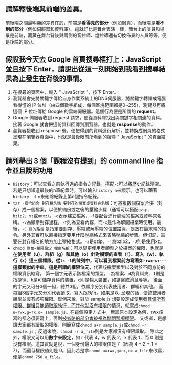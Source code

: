 ## 請解釋後端與前端的差異。

前後端之間最明顯的差異在於，前端是**看得見的部分**（例如網頁），而後端是**看不到的部分**（例如伺服器和資料庫）。這就好比是舞台表演一樣，舞台上的演員和場景是前端，而藏在舞台背後與兩側的音控師、燈控師還有切換佈景的人員等等，便是後端的部分。

## 假設我今天去 Google 首頁搜尋框打上：JavaScript 並且按下 Enter，請說出從這一刻開始到我看到搜尋結果為止發生在背後的事情。

1. 在搜尋的頁面中，輸入 " JavaScript "，按下 Enter。
2. 瀏覽器會先將關鍵字傳給自身作業系統上的DNS伺服器，將關鍵字轉譯成電腦看得懂的 IP 位址（由四個數字組成，每個區塊範圍都是0~255），瀏覽器再將這個 IP 位址傳給 Google 的雲端伺服器。這個行為便是所謂的 **request**。
3. Google 伺服器收到 request 請求，便從資料庫找出與關鍵字相關連的資料。接著 Google 就會把這份資料回傳到瀏覽器，也就是 **response**的動作。
4. 瀏覽器接收到 response 後，便把得到的資料進行解析，並轉換成網頁的格式呈現在瀏覽器頁面中，也就是最後眼前所看到的搜尋 " JavaScript " 的頁面結果。

## 請列舉出 3 個「課程沒有提到」的 command line 指令並且說明功用

- `history`：可以查看之前執行過的指令之紀錄。搭配`-c`可以將歷史紀錄清空。若是只想知道最後的n筆紀錄時，可以輸入`history n`來顯示。也可以藉著 `history -d n`來刪除紀錄上第n個指令紀錄。
- `tar -指令組合 封存檔名稱 要封存的檔案或資料夾名稱`：可將複數個檔案合併（封存）成一個檔案，以便於備份或之後的壓縮步驟（通常可以搭配`gzip`、`bzip2`、`xz`或`unxz`）。`-c`表示建立檔案，`-f`要配合進行處理的檔案或資料夾名稱。`-v`為顯示封存過程，`-t`則為查看內容，而`-x`是作為解開檔案時使用。最後，`-C 目的路徑` 是指定要封存、壓縮或解壓縮的位置路徑，是放在最末端的指令。另外其實可以直接指定要用什麼壓縮格式來省略壓縮的步驟。但切記，需要在封存檔名的地方加上壓縮格式。`-z`是gzip，`-j`為bzip2，`-J`則是使用xz。
- `chmod 對象=權限設定 檔案名稱`：可以變更使用者類型之於檔案的權限，也就是在**使用者（u）、群組（g）和其他（o）**針對檔案的**查看（r）、寫入（w）、執行（x）**這三個權限。從`ls -l`的陳列中，可以看到檔案前方寫著如`-rwx-wx---`這樣類似的字串，這是所謂的**權限位元**，代表該檔案類型以及對於不同身份的權限資訊縮寫。
  第一個字元表示該檔案的類型，`-`為檔案、`d`為資料夾、`I`則是指捷徑、`b`是可儲存資料的裝置，`c`則是輸入裝置，如鍵盤或滑鼠等等。
  後面的字元又可分3個一組，總共3組，依順序分別代表使用者、群組和其他。
  而每組3個字元又分別代表讀取、寫入跟執行。如果是以`-`呈現的話，便該使用者類型並沒有該項權限。舉例來說，對於 sample.js 想要設定成<u>使用者具備所有權限、群組只能讀取跟執行，而其他就沒有權限</u>的情況，就寫成`chmod u=rwx,g=rx,o= sample.js`。在這個設定方式中，無論原本設定為何，rwx該寫的都必須要寫上，否則<u>被省略的部分會被視為關閉那項權限</u>。
  又或者，是想讓大家都有讀取的權限，則簡寫成`chmod a+r sample.js`或`chmod +r sample.js`；反過來說，`chmod -r a_file`則是大家都沒有權限讀取。
  除此之外，權限又可以用**數字來設定**，如 r 代表 4，w 代表 2，x 代表 1，而 0 則是沒有權限。這其實就是說，一個身份最大的權限值是 7（因為 4 + 2 + 1 = 7），而最低權限值則是 0。因此若是拿`chmod u=rwx,g=rx,o= a_file`來改寫，便是`chmod 750 a_file`。
